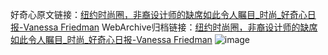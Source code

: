 好奇心原文链接：[纽约时尚圈，非裔设计师的缺席如此令人瞩目_时尚_好奇心日报-Vanessa Friedman](https://www.qdaily.com/articles/6270.html)
WebArchive归档链接：[纽约时尚圈，非裔设计师的缺席如此令人瞩目_时尚_好奇心日报-Vanessa Friedman](http://web.archive.org/web/20190623170157/https://www.qdaily.com/articles/6270.html)
![image](http://ww3.sinaimg.cn/large/007d5XDply1g3w9q8qdmmj30u0a4pqv7)